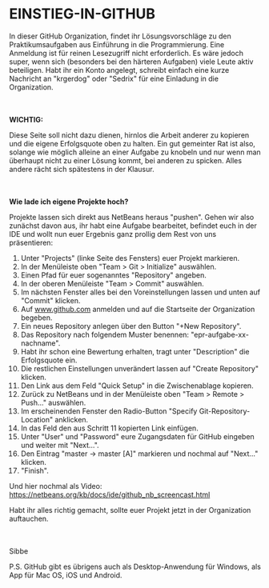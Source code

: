 EINSTIEG-IN-GITHUB
==================

In dieser GitHub Organization, findet ihr Lösungsvorschläge zu den Praktikumsaufgaben aus Einführung in die Programmierung. Eine Anmeldung ist für reinen Lesezugriff nicht erforderlich. Es wäre jedoch super, wenn sich (besonders bei den härteren Aufgaben) viele Leute aktiv beteiligen. Habt ihr ein Konto angelegt, schreibt einfach eine kurze Nachricht an "krgerdog" oder "Sedrix" für eine Einladung in die Organization.

<br></br>
<b>WICHTIG:</b>

Diese Seite soll nicht dazu dienen, hirnlos die Arbeit anderer zu kopieren und die eigene Erfolgsquote oben zu halten. Ein gut gemeinter Rat ist also, solange wie möglich alleine an einer Aufgabe zu knobeln und nur wenn man überhaupt nicht zu einer Lösung kommt, bei anderen zu spicken. Alles andere rächt sich spätestens in der Klausur.

<br></br>
<b>Wie lade ich eigene Projekte hoch?</b>

Projekte lassen sich direkt aus NetBeans heraus "pushen". Gehen wir also zunächst davon aus, ihr habt eine Aufgabe bearbeitet, befindet euch in der IDE und wollt nun euer Ergebnis ganz prollig dem Rest von uns präsentieren:

1. Unter "Projects" (linke Seite des Fensters) euer Projekt markieren.
2. In der Menüleiste oben "Team > Git > Initialize" auswählen.
3. Einen Pfad für euer sogenanntes "Repository" angeben.
4. In der oberen Menüleiste "Team > Commit" auswählen.
5. Im nächsten Fenster alles bei den Voreinstellungen lassen und unten auf "Commit" klicken.
6. Auf www.github.com anmelden und auf die Startseite der Organization begeben.
7. Ein neues Repository anlegen über den Button "+New Repository".
8. Das Repository nach folgendem Muster benennen: "epr-aufgabe-xx-nachname".
9. Habt ihr schon eine Bewertung erhalten, tragt unter "Description" die Erfolgsquote ein.
10. Die restlichen Einstellungen unverändert lassen auf "Create Repository" klicken.
11. Den Link aus dem Feld "Quick Setup" in die Zwischenablage kopieren.
12. Zurück zu NetBeans und in der Menüleiste oben "Team > Remote > Push..." auswählen.
13. Im erscheinenden Fenster den Radio-Button "Specify Git-Repository-Location" anklicken.
14. In das Feld den aus Schritt 11 kopierten Link einfügen.
15. Unter "User" und "Password" eure Zugangsdaten für GitHub eingeben und weiter mit "Next...".
16. Den Eintrag "master -> master [A]" markieren und nochmal auf "Next..." klicken.
17. "Finish".

Und hier nochmal als Video: https://netbeans.org/kb/docs/ide/github_nb_screencast.html

Habt ihr alles richtig gemacht, sollte euer Projekt jetzt in der Organization auftauchen.

<br></br>
Sibbe

P.S. GitHub gibt es übrigens auch als Desktop-Anwendung für Windows, als App für Mac OS, iOS und Android.
